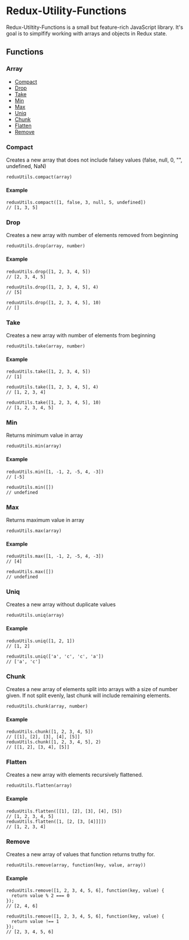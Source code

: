 # Redux-Utility-Functions

Redux-Utiltity-Functions is a small but feature-rich JavaScript library. It's goal is to simplfify working with arrays and objects in Redux state.

## Functions
### Array
  - [Compact](#compact)
  - [Drop](#drop)
  - [Take](#take)
  - [Min](#min)
  - [Max](#max)
  - [Uniq](#uniq)
  - [Chunk](#chunk)
  - [Flatten](#flatten)
  - [Remove](#remove)

### Compact
Creates a new array that does not include falsey values (false, null, 0, "", undefined, NaN)
```
reduxUtils.compact(array)
```
#### Example
```
reduxUtils.compact([1, false, 3, null, 5, undefined])
// [1, 3, 5]
```

### Drop
Creates a new array with number of elements removed from beginning
```
reduxUtils.drop(array, number)
```
#### Example
```
reduxUtils.drop([1, 2, 3, 4, 5])
// [2, 3, 4, 5]

reduxUtils.drop([1, 2, 3, 4, 5], 4)
// [5]

reduxUtils.drop([1, 2, 3, 4, 5], 10)
// []
```

### Take
Creates a new array with number of elements from beginning
```
reduxUtils.take(array, number)
```
#### Example
```
reduxUtils.take([1, 2, 3, 4, 5])
// [1]

reduxUtils.take([1, 2, 3, 4, 5], 4)
// [1, 2, 3, 4]

reduxUtils.take([1, 2, 3, 4, 5], 10)
// [1, 2, 3, 4, 5]
```

### Min
Returns minimum value in array
```
reduxUtils.min(array)
```
#### Example
```
reduxUtils.min([1, -1, 2, -5, 4, -3])
// [-5]

reduxUtils.min([])
// undefined
```

### Max
Returns maximum value in array
```
reduxUtils.max(array)
```
#### Example
```
reduxUtils.max([1, -1, 2, -5, 4, -3])
// [4]

reduxUtils.max([])
// undefined
```

### Uniq
Creates a new array without duplicate values
```
reduxUtils.uniq(array)
```
#### Example
```
reduxUtils.uniq([1, 2, 1])
// [1, 2]

reduxUtils.uniq(['a', 'c', 'c', 'a'])
// ['a', 'c']
```
  
### Chunk
Creates a new array of elements split into arrays with a size of number given. If not split evenly, last chunk will include remaining elements.
```
reduxUtils.chunk(array, number)
```
#### Example
```
reduxUtils.chunk([1, 2, 3, 4, 5])
// [[1], [2], [3], [4], [5]]
reduxUtils.chunk([1, 2, 3, 4, 5], 2)
// [[1, 2], [3, 4], [5]]
```
  
### Flatten
Creates a new array with elements recursively flattened.
```
reduxUtils.flatten(array)
```
#### Example
```
reduxUtils.flatten([[1], [2], [3], [4], [5])
// [1, 2, 3, 4, 5]
reduxUtils.flatten([1, [2, [3, [4]]]])
// [1, 2, 3, 4]
```

### Remove
Creates a new array of values that function returns truthy for.
```
reduxUtils.remove(array, function(key, value, array))
```
#### Example
```
reduxUtils.remove([1, 2, 3, 4, 5, 6], function(key, value) { 
  return value % 2 === 0
});
// [2, 4, 6]

reduxUtils.remove([1, 2, 3, 4, 5, 6], function(key, value) { 
  return value !== 1
});
// [2, 3, 4, 5, 6]
```
